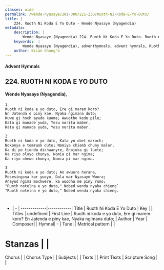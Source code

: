 ```yaml
---
classes: wide
permalink: /wende-nyasaye/201-300/221-230/Ruoth-Ni-Koda-E-Yo-Duto/
title: |
    224. Ruoth Ni Koda E Yo Duto - Wende Nyasaye (Nyagendia)
metadata:
    description: |
        Wende Nyasaye (Nyagendia) 224. Ruoth Ni Koda E Yo Duto. Ruoth ni koda e yo duto, Ere gi marem koro? En Jatenda e piny kae, Nyaka ngimana duto; Kuwe gi hoch ayudo kuome; Awuotho kode pile; Kata gi manade yuda, Yesu norita maber, Kata gi manade yuda, Yesu norita maber.  
    keywords:  |
        Wende Nyasaye (Nyagendia), adventhymnals, advent hymnals, Ruoth Ni Koda E Yo Duto, Ruoth ni koda e yo duto, Ere gi marem koro? En Jatenda e piny kae, Nyaka ngimana duto;. 
    author: Brian Onang'o
---
```


#### Advent Hymnals
## 224. RUOTH NI KODA E YO DUTO
####  Wende Nyasaye (Nyagendia),

```txt
1
Ruoth ni koda e yo duto, Ere gi marem koro?
En Jatenda e piny kae, Nyaka ngimana duto;
Kuwe gi hoch ayudo kuome; Awuotho kode pile;
Kata gi manade yuda, Yesu norita maber,
Kata gi manade yuda, Yesu norita maber.

2
Ruoth ni koda e yo duto, Kata yo obet marach;
Nokonya e temruok duto; Nomiya chiemb chuny maler,
Ka di po tienda dichwanyre, Enojuka gi luete;
Ka riyo oloyo chunya, Nomia pi mar ngima;
Ka riyo ohewo chunya, Nomia pi mar ngima.

3
Ruoth ni koda e yo duto; An awuoro herane,
Mosesingona kar yueyo, Dala mar Nyasaye Wuora;
Anayud ngima mochwere, ka wuodha me piny rumo;
"Ruoth notelna e yo duto," Nobed wenda nyaka chieng`
"Ruoth notelna e yo duto," Nobed wenda nyaka chieng.




```

- |   -  |
-------------|------------|
Title | Ruoth Ni Koda E Yo Duto |
Key |  |
Titles | undefined |
First Line | Ruoth ni koda e yo duto, Ere gi marem koro? En Jatenda e piny kae, Nyaka ngimana duto; |
Author | 
Year | 
Composer| |
Hymnal|  - |
Tune|  |
Metrical pattern | |
# Stanzas |  |
Chorus |  |
Chorus Type |  |
Subjects | |
Texts |  |
Print Texts | 
Scripture Song |  |
    
